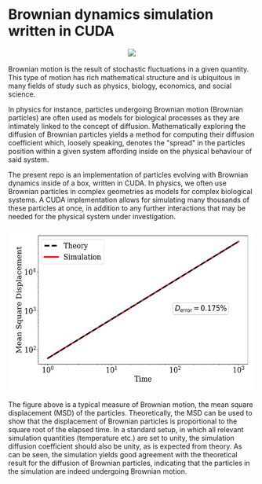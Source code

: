 # Brownian dynamics simulation written in CUDA

<div align="center">
<img src="./plots/bd_anim.gif">
</div>

Brownian motion is the result of stochastic fluctuations in a given quantity. This type of motion has rich mathematical structure and is ubiquitous in many fields of study such as physics, biology, economics, and social science.

In physics for instance, particles undergoing Brownian motion (Brownian particles) are often used as models for biological processes as they are intimately linked to the concept of diffusion. Mathematically exploring the diffusion of Brownian particles yields a method for computing their diffusion coefficient which, loosely speaking, denotes the "spread" in the particles position within a given system affording inside on the physical behaviour of said system.

The present repo is an implementation of particles evolving with Brownian dynamics inside of a box, written in CUDA. In physics, we often use Brownian particles in complex geometries as models for complex biological systems. A CUDA implementation allows for simulating many thousands of these particles at once, in addition to any further interactions that may be needed for the physical system under investigation.

<div align="center">
<img src="./plots/msd.png" height="335">
</div>

The figure above is a typical measure of Brownian motion, the mean square displacement (MSD) of the particles. Theoretically, the MSD can be used to show that the displacement of Brownian particles is proportional to the square root of the elapsed time. In a standard setup, in which all relevant simulation quantities (temperature etc.) are set to unity, the simulation diffusion coefficient should also be unity, as is expected from theory. As can be seen, the simulation yields good agreement with the theoretical result for the diffusion of Brownian particles, indicating that the particles in the simulation are indeed undergoing Brownian motion.
